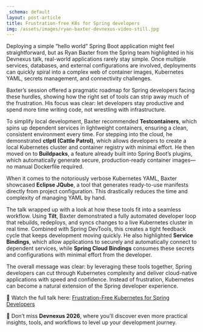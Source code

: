 ```yaml
---
_schema: default
layout: post-article
title: Frustration-free K8s for Spring developers
img: /assets/images/ryan-baxter-devnexus-video-still.jpg
---
```

Deploying a simple “hello world” Spring Boot application might feel straightforward, but as Ryan Baxter from the Spring team highlighted in his Devnexus talk, real-world applications rarely stay simple. Once multiple services, databases, and external configurations are involved, deployments can quickly spiral into a complex web of container images, Kubernetes YAML, secrets management, and connectivity challenges.

Baxter’s session offered a pragmatic roadmap for Spring developers facing these hurdles, showing how the right set of tools can strip away much of the frustration. His focus was clear: let developers stay productive and spend more time writing code, not wrestling with infrastructure.

To simplify local development, Baxter recommended **Testcontainers**, which spins up dependent services in lightweight containers, ensuring a clean, consistent environment every time. For stepping into the cloud, he demonstrated **ctlptl (Cattle Patrol)**, which allows developers to create a local Kubernetes cluster and container registry with minimal effort. He then moved on to **Buildpacks**, a feature already built into Spring Boot’s plugins, which automatically generate secure, production-ready container images—no manual Dockerfile required.

When it comes to the notoriously verbose Kubernetes YAML, Baxter showcased **Eclipse JQube**, a tool that generates ready-to-use manifests directly from project configuration. This drastically reduces the time and complexity of managing YAML by hand.

The talk wrapped up with a look at how these tools fit into a seamless workflow. Using **Tilt**, Baxter demonstrated a fully automated developer loop that rebuilds, redeploys, and syncs changes to a live Kubernetes cluster in real time. Combined with Spring DevTools, this creates a tight feedback cycle that keeps development moving quickly. He also highlighted **Service Bindings**, which allow applications to securely and automatically connect to dependent services, while **Spring Cloud Bindings** consumes these secrets and configurations with minimal effort from the developer.

The overall message was clear: by leveraging these tools together, Spring developers can cut through Kubernetes complexity and deliver cloud-native applications with speed and confidence. Instead of frustration, Kubernetes can become a natural extension of the Spring developer experience.

🎥 Watch the full talk here: [Frustration-Free Kubernetes for Spring Developers](https://www.youtube.com/watch?v=sBEunqtSSLA)

🚀 Don’t miss **Devnexus 2026**, where you’ll discover even more practical insights, tools, and workflows to level up your development journey.
